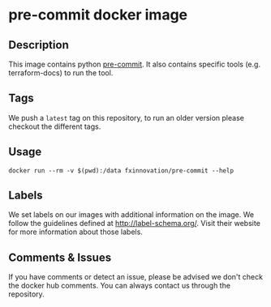 # pre-commit docker image

## Description

This image contains python [pre-commit](https://pre-commit.com/).
It also contains specific tools (e.g. terraform-docs) to run the tool.

## Tags

We push a `latest` tag on this repository, to run an older version please checkout the different tags.

## Usage

`docker run --rm -v $(pwd):/data fxinnovation/pre-commit --help`

## Labels

We set labels on our images with additional information on the image.
We follow the guidelines defined at http://label-schema.org/.
Visit their website for more information about those labels.

## Comments & Issues

If you have comments or detect an issue, please be advised we don't check the docker hub comments.
You can always contact us through the repository.

